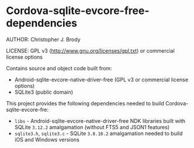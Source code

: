 # Cordova-sqlite-evcore-free-dependencies

AUTHOR: Christopher J. Brody

LICENSE: GPL v3 (http://www.gnu.org/licenses/gpl.txt) or commercial license options

Contains source and object code built from:
- Android-sqlite-evcore-native-driver-free (GPL v3 or commercial license options)
- SQLite3 (public domain)

This project provides the following dependencies needed to build Cordova-sqlite-evcore-fre:
- `libs` - Android-sqlite-evcore-native-driver-free NDK libraries built with SQLite `3.12.2` amalgamation (without FTS5 and JSON1 features)
- `sqlite3.h`, `sqlite3.c` - SQLite `3.8.10.2` amalgamation needed to build iOS and Windows versions

